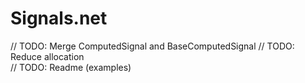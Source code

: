 # Signals.net


// TODO: Merge ComputedSignal and BaseComputedSignal
// TODO: Reduce allocation   
// TODO: Readme (examples)
